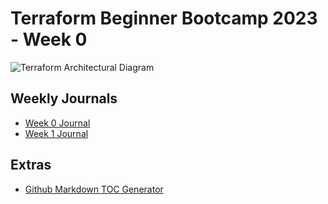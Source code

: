 # Terraform Beginner Bootcamp 2023 - Week 0

![Terraform Architectural Diagram](https://github.com/grover47/terraform-beginner-bootcamp-2023/assets/10213341/31ab145a-de53-4759-911b-3cd8449583a3)


## Weekly Journals
- [Week 0 Journal](journal/week0.md)
- [Week 1 Journal](journal/week1.md)


## Extras
- [Github Markdown TOC Generator](https://ecotrust-canada.github.io/markdown-toc/)
